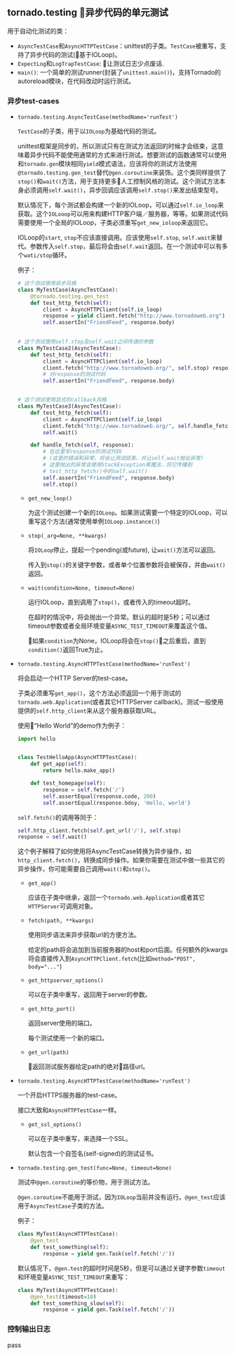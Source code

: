 ## tornado.testing 异步代码的单元测试

用于自动化测试的类：

- `AsyncTestCase`和`AsyncHTTPTestCase`：unittest的子类。`TestCase`被重写，支持了异步代码的测试(基于IOLoop)。
- `ExpectLog`和`LogTrapTestCase`: 让测试日志少点废话.
- `main()`: 一个简单的测试runner(封装了`unittest.main()`)，支持Tornado的autoreload模块，在代码改动时运行测试。

### 异步test-cases

- `tornado.testing.AsyncTestCase(methodName='runTest')`
    
    `TestCase`的子类，用于以`IOLoop`为基础代码的测试。

    unittest框架是同步的，所以测试只有在测试方法返回的时候才会结束，这意味着异步代码不能使用通常的方式来进行测试。想要测试的函数通常可以使用和`tornado.gen`模块相同`yield`模式语法，应该将你的测试方法使用`@tornado.testing.gen_test`替代`@gen.coroutine`来装饰。这个类同样提供了`stop()`和`wait()`方法，用于支持更多人工控制风格的测试。这个测试方法本身必须调用`self.wait()`，异步回调应该调用`self.stop()`来发出结束型号。

    默认情况下，每个测试都会构建一个新的IOLoop，可以通过`self.io_loop`来获取。这个`IOLooop`可以用来构建HTTP客户端／服务器，等等。如果测试代码需要使用一个全局的IOLoop，子类必须重写`get_new_ioloop`来返回它。

    IOLoop的`start`, `stop`不应该直接调用。应该使用`self.stop`, `self.wait`来替代。参数传入`self.stop`，最后将会由`self.wait`返回。在一个测试中可以有多个`wati/stop`循环。

    例子：

    ```python
    # 这个测试使用异步风格
    class MyTestCase(AsyncTestCase):
        @tornado.testing.gen_test
        def test_http_fetch(self):
            client = AsyncHTTPClient(self.io_loop)
            response = yield client.fetch("http://www.tornadoweb.org")
            self.assertIn("FriendFeed", response.body)
        
    
    # 这个测试使用self.stop及self.wait之间传递的参数
    class MyTestCase2(AsyncTestCase):
        def test_http_fetch(self):
            client = AsyncHTTPClient(self.io_loop)
            client.fetch("http://www.tornadoweb.org/", self.stop) response = self.wait()
            # 对response的测试代码
            self.assertIn("FriendFeed", response.body)

    
    # 这个测试使用显式的callback风格
    class MyTestCase3(AsyncTestCase):
        def test_http_fetch(self):
            client = AsyncHTTPClient(self.io_loop)
            client.fetch("http://www.tornadoweb.org/", self.handle_fetch)
            self.wait()

        def handle_fetch(self, response):
            # 在这里写response的测试代码
            # (这里的错误和异常，将会让测试结束，并让self.wait抛出异常)
            # 这里抛出的异常会使用StackException黑魔法，将它传播到
            # test_http_fetch()中的self.wait()
            self.assertIn("FriendFeed", response.body)
            self.stop() 
    ```

    - `get_new_loop()`

        为这个测试创建一个新的`IOLoop`。如果测试需要一个特定的IOLoop，可以重写这个方法(通常使用单例`IOLoop.instance()`)

    - `stop(_arg=None, **kwargs)`

        将`IOLoop`停止，提起一个pending(或future), 让`wait()`方法可以返回。

        传入到`stop()`的关键字参数，或者单个位置参数将会被保存，并由`wait()`返回。

    - `wait(condition=None, timeout=None)`

        运行IOLoop，直到调用了`stop()`，或者传入的timeout超时。

        在超时的情况中，将会抛出一个异常。默认的超时是5秒；可以通过timeout参数或者全局环境变量`ASYNC_TEST_TIMEOUT`来覆盖这个值。

        如果`condition`为None，IOLoop将会在`stop()`之后重启，直到`condition()`返回True为止。

    
- `tornado.testing.AsyncHTTPTestCase(methodName='runTest')`

    将会启动一个HTTP Server的test-case。

    子类必须重写`get_app()`，这个方法必须返回一个用于测试的`tornado.web.Application`(或者其它HTTPServer callback)。测试一般使用提供的`self.http_client`来从这个服务器获取URL。

    使用“Hello World”的demo作为例子：

    ```python
    import hello


    class TestHelloApp(AsyncHTTPTestCase):
        def get_app(self):
            return hello.make_app()

        def test_homepage(self):
            response = self.fetch('/')
            self.assertEqual(response.code, 200)
            self.assertEqual(response.bdoy, 'Hello, world')
    ```

    `self.fetch()`的调用等同于：

    ```python
    self.http_client.fetch(self.get_url('/'), self.stop)
    response = self.wait()
    ```

    这个例子解释了如何使用将AsyncTestCase转换为异步操作，如`http_client.fetch()`，转换成同步操作。如果你需要在测试中做一些其它的异步操作，你可能需要自己调用`wait()`和`stop()`。

    - `get_app()`

        应该在子类中继承，返回一个`tornado.web.Application`或者其它`HTTPServer`可调用对象。

    - `fetch(path, **kwargs)`

        使用同步语法来异步获取url的方便方法。

        给定的path将会追加到当前服务器的host和port后面。任何额外的kwargs将会直接传入到`AsyncHTTPClient.fetch`(比如`method="POST", body="..."`)

    - `get_httpserver_options()`

        可以在子类中重写，返回用于server的参数。

    - `get_http_port()`

        返回server使用的端口。

        每个测试使用一个新的端口。

    - `get_url(path)`

        返回测试服务器给定path的绝对路径url。


- `tornado.testing.AsyncHTTPTestCase(methodName='runTest')`

    一个开启HTTPS服务器的test-case。

    接口大致和`AsyncHTTPTestCase`一样。

    - `get_ssl_options()`

        可以在子类中重写，来选择一个SSL。

        默认包含一个自签名(self-signed)的测试证书。


- `tornado.testing.gen_test(func=None, timeout=None)`

    测试中`@gen.coroutine`的等价物，用于测试方法。

    `@gen.coroutine`不能用于测试，因为`IOLoop`当前并没有运行。`@gen_test`应该用于`AsyncTestCase`子类的方法。

    例子：

    ```python
    class MyTest(AsyncHTTPTestCase):
        @gen_test
        def test_something(self):
            response = yield gen.Task(self.fetch('/'))
    ```

    默认情况下，`@gen.test`的超时时间是5秒，但是可以通过关键字参数`timeout`和环境变量`ASYNC_TEST_TIMEOUT`来重写：

    ```python
    class MyTest(AsyncHTTPTestCase):
        @gen_test(timeout=10)
        def test_something_slow(self):
            response = yield gen.Task(self.fetch('/'))
    ```


### 控制输出日志

pass
    
